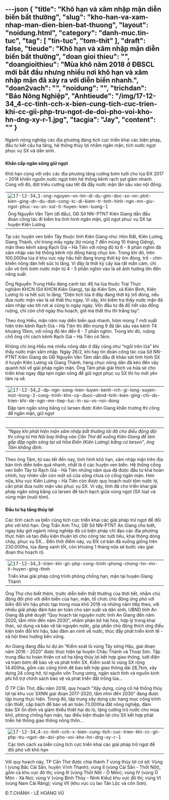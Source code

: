 ---json
{
    "title": "Khô hạn và xâm nhập mặn diễn biến bất thường",
    "slug": "kho-han-va-xam-nhap-man-dien-bien-bat-thuong",
    "layout": "noidung.html",
    "category": "danh-muc.tin-tuc",
    "tag": [
        "tin-tuc",
        "tom-thit"
    ],
    "draft": false,
    "tieude": "Khô hạn và xâm nhập mặn diễn biến bất thường",
    "doan gioi thieu": "",
    "doangioithieu": "Mùa khô năm 2018 ở ĐBSCL mới bắt đầu nhưng nhiều nơi khô hạn và xâm nhập mặn đã xảy ra với diễn biến nhanh.",
    "doan2vach": "",
    "noidung": "",
    "trichdan": "Báo Nông Nghiệp",
    "Anhtieude": "/img/17-12-34_4-cc-tinh-cch-x-bien-cung-tich-cuc-trien-khi-cc-gii-php-tru-ngot-de-doi-pho-voi-kho-hn-dng-xy-r-1.jpg",
    "tacgia": "Jay",
    "__content__": ""
}
---
<p><span style="font-size:14px">Ng&agrave;nh n&ocirc;ng nghiệp c&aacute;c địa phương đang t&iacute;ch cực triển khai c&aacute;c biện ph&aacute;p, đầu tư kết cấu hạ tầng, hệ thống thủy lợi nhằm ngăn mặn, t&iacute;ch nước ngọt phục vụ&nbsp;SX v&agrave; d&acirc;n sinh. &nbsp;</span></p>

<h3><span style="font-size:14px">Khẩn cấp ngăn s&ocirc;ng giữ ngọt</span></h3>

<p><span style="font-size:14px">Kh&ocirc; hạn c&ugrave;ng với việc c&aacute;c địa phương tăng cường bơm tưới cho l&uacute;a ĐX 2017 &ndash; 2018 khiến nguồn nước ngọt tr&ecirc;n hệ thống k&ecirc;nh rạch sụt giảm nhanh. C&ugrave;ng với đ&oacute;, đợt triều cường sau tết đ&atilde; đẩy nước mặn lấn s&acirc;u v&agrave;o nội đồng.</span></p>

<table border="0" cellpadding="0" cellspacing="0" style="width:100%">
	<tbody>
		<tr>
			<td><span style="font-size:14px"><img alt="17-12-34_1-ong-nguyen-vn-tm-di-du-gim-doc-so-nn-ptnt-kien-ging-dn-du-don-cong-tc-di-kiem-tr-tinh-hinh-ngn-mn-giu-ngot-phuc-vu-sn-xut-ti-huyen-kien-luong-1" id="175979" src="http://image.nongnghiep.vn/upload/2018/3/1/17-12-34_1-ong-nguyen-vn-tm-di-du-gim-doc-so-nn-ptnt-kien-ging-dn-du-don-cong-tc-di-kiem-tr-tinh-hinh-ngn-mn-giu-ngot-phuc-vu-sn-xut-ti-huyen-kien-luong-1.jpg" title="17-12-34_1-ong-nguyen-vn-tm-di-du-gim-doc-so-nn-ptnt-kien-ging-dn-du-don-cong-tc-di-kiem-tr-tinh-hinh-ngn-mn-giu-ngot-phuc-vu-sn-xut-ti-huyen-kien-luong-1" /></span></td>
		</tr>
		<tr>
			<td><span style="font-size:14px">&Ocirc;ng Nguyễn Văn T&acirc;m (đi đầu),&nbsp;GĐ&nbsp;Sở NN-PTNT Ki&ecirc;n Giang dẫn đầu đo&agrave;n c&ocirc;ng t&aacute;c đi kiểm tra t&igrave;nh h&igrave;nh ngăn mặn, giữ ngọt phục vụ&nbsp;SX tại huyện Ki&ecirc;n Lương</span></td>
		</tr>
	</tbody>
</table>

<p><span style="font-size:14px">Tại c&aacute;c huyện ven biển T&acirc;y thuộc tỉnh Ki&ecirc;n Giang như: H&ograve;n Đất, Ki&ecirc;n Lương, Giang Th&agrave;nh, chỉ trong mấy ng&agrave;y (từ m&ugrave;ng 7 đến m&ugrave;ng 10 th&aacute;ng Gi&ecirc;ng), mặn theo k&ecirc;nh x&aacute;ng Rạch Gi&aacute; &ndash; H&agrave; Ti&ecirc;n với nộng độ từ 6 - 8&nbsp;phần ngh&igrave;n&nbsp;đ&atilde; x&acirc;m nhập v&agrave;o hệ thống k&ecirc;nh nội đồng h&agrave;ng chục km. Trong khi đ&oacute;, tr&ecirc;n 100.000ha l&uacute;a ở khu vực n&agrave;y hầu hết đang trong thời kỳ &ocirc;m đ&ograve;ng, trổ - ch&iacute;n khiến n&ocirc;ng d&acirc;n hết sức lo lắng. V&igrave; đ&acirc;y l&agrave; thời kỳ c&acirc;y l&uacute;a rất mẫn cảm, chỉ cần v&ocirc; t&igrave;nh bơm nước mặn từ 4 - 5 phần ngh&igrave;n&nbsp;v&agrave;o l&agrave; sẽ ảnh hưởng lớn đến năng suất.</span></p>

<p><span style="font-size:14px">&Ocirc;ng Nguyễn Trung Hiếu đang canh t&aacute;c 46 ha l&uacute;a thuộc Trại Thực nghiệm&nbsp;KHCN (Sở KHCN Ki&ecirc;n Giang), tại ấp Ki&ecirc;n Sơn, x&atilde; Ki&ecirc;n B&igrave;nh, Ki&ecirc;n Lương tỏ ra hết sức lo lắng: &ldquo;Diện t&iacute;ch l&uacute;a ở đ&acirc;y đang thời kỳ trổ đ&ograve;ng, nếu đưa nước mặn v&agrave;o l&agrave; sẽ thất thu ngay. V&igrave; vậy, khi kiểm tra thấy nước mặn đ&atilde; x&acirc;m nhập v&agrave;o tới nơi ai cũng lo ng&aacute;y ng&aacute;y. Vốn đầu tư đ&atilde; đổ hết v&agrave;o đồng ruộng, chỉ c&ograve;n chờ ng&agrave;y thu hoạch, giờ m&agrave; thất thu th&igrave; trắng tay&rdquo;.</span></p>

<p><span style="font-size:14px">Theo &ocirc;ng Hiếu, mặn năm nay diễn biến qu&aacute; nhanh, h&ocirc;m m&ugrave;ng 7 mới xuất hiện tr&ecirc;n k&ecirc;nh Rạch Gi&aacute; &ndash; H&agrave; Ti&ecirc;n th&igrave; đến m&ugrave;ng 9 đ&atilde; lấn s&acirc;u v&agrave;o k&ecirc;nh T4 khoảng 15km, với nồng độ l&ecirc;n đến 6 - 7 phần ngh&igrave;n. Trong khi đ&oacute;, ruộng chỗ&nbsp;&ocirc;ng chỉ c&aacute;ch k&ecirc;nh Rạch Gi&aacute; &ndash; H&agrave; Ti&ecirc;n c&oacute; 5km.</span></p>

<p><span style="font-size:14px">Kh&ocirc;ng chỉ &ocirc;ng Hiếu m&agrave; nhiều n&ocirc;ng d&acirc;n ở đ&acirc;y cũng như &ldquo;ngồi tr&ecirc;n lửa&rdquo; khi thấy nước mặn x&acirc;m nhập. Ng&agrave;y 26/2, khi hay tin đo&agrave;n c&ocirc;ng t&aacute;c của Sở NN-PTNT Ki&ecirc;n Giang do GĐ Nguyễn Văn T&acirc;m dẫn đầu đi khảo s&aacute;t t&igrave;nh h&igrave;nh&nbsp;SX ở huyện Ki&ecirc;n Lương v&agrave; Giang Th&agrave;nh, h&agrave;ng chục n&ocirc;ng d&acirc;n đ&atilde; k&eacute;o đến v&acirc;y quanh hỏi về giải ph&aacute;p ngăn mặn. &Ocirc;ng T&acirc;m phải giải th&iacute;ch v&agrave; hứa sẽ cho triển khai ngay đập tạm ngăn s&ocirc;ng để giữ ngọt phục vụ&nbsp;SX th&igrave; họ mới y&ecirc;n t&acirc;m ra về.</span></p>

<table border="0" cellpadding="0" cellspacing="0" style="width:100%">
	<tbody>
		<tr>
			<td><span style="font-size:14px"><img alt="17-12-34_2-dp-ngn-song-tren-tuyen-kenh-rch-gi-long-xuyen-mot-trong-2-cong-trinh-khn-cp-duoc-ubnd-tinh-kien-ging-chi-do-trien-khi-de-ngn-mn-tiep-tuc-ln-su-vo-noi-dong" id="175981" src="http://image.nongnghiep.vn/upload/2018/3/1/17-12-34_2-dp-ngn-song-tren-tuyen-kenh-rch-gi-long-xuyen-mot-trong-2-cong-trinh-khn-cp-duoc-ubnd-tinh-kien-ging-chi-do-trien-khi-de-ngn-mn-tiep-tuc-ln-su-vo-noi-dong.jpg" title="17-12-34_2-dp-ngn-song-tren-tuyen-kenh-rch-gi-long-xuyen-mot-trong-2-cong-trinh-khn-cp-duoc-ubnd-tinh-kien-ging-chi-do-trien-khi-de-ngn-mn-tiep-tuc-ln-su-vo-noi-dong" /></span></td>
		</tr>
		<tr>
			<td><span style="font-size:14px">Đập tạm ngăn s&ocirc;ng bằng cừ larsen được Ki&ecirc;n Giang khẩn trương thi c&ocirc;ng để ngăn mặn, giữ ngọt</span></td>
		</tr>
	</tbody>
</table>

<table align="right" cellpadding="10" cellspacing="10">
	<tbody>
		<tr>
			<td><span style="font-size:14px"><em>&ldquo;Ngay khi ph&aacute;t hiện mặn x&acirc;m nhập bất thường t&ocirc;i đ&atilde; cho điều động đội thi c&ocirc;ng từ H&agrave; Nội bay thẳng v&agrave;o Cần Thơ để xuống Ki&ecirc;n Giang để l&agrave;m gấp đập ngăn s&ocirc;ng tại x&atilde; H&ograve;a Điền (Ki&ecirc;n Lương) bằng cừ larsen&rdquo;, &ocirc;ng T&acirc;m khẳng định.</em></span></td>
		</tr>
	</tbody>
</table>

<p><span style="font-size:14px">Theo&nbsp;&ocirc;ng T&acirc;m, từ sau tết đến nay, t&igrave;nh h&igrave;nh kh&ocirc; hạn, x&acirc;m nhập mặn tr&ecirc;n địa b&agrave;n tỉnh diễn biến qu&aacute; nhanh, nhất l&agrave; ở c&aacute;c huyện ven biển. Hệ thống cống ven biển T&acirc;y từ Rạch Gi&aacute;&nbsp;- H&agrave; Ti&ecirc;n những năm qua đ&atilde; được đầu tư kh&aacute; ho&agrave;n chỉnh, tuy nhi&ecirc;n vẫn c&ograve;n một số cửa s&ocirc;ng chưa c&oacute; cống ngăn mặn. Hơn nữa, khu vực Ki&ecirc;n Lương &ndash; H&agrave; Ti&ecirc;n c&ograve;n được quy hoạch nu&ocirc;i t&ocirc;m nước lợ, cần phải đưa nước mặn v&agrave;o phục vụ SX. V&igrave; vậy, tỉnh đ&atilde; cho triển khai giải ph&aacute;p ngăn s&ocirc;ng bằng cừ larsen để t&aacute;ch bạch giữa v&ugrave;ng ngọt (SX l&uacute;a) v&agrave; v&ugrave;ng mặn (nu&ocirc;i t&ocirc;m). &nbsp;</span></p>

<h3><span style="font-size:14px">Đầu tư&nbsp;hạ tầng&nbsp;thủy lợi</span></h3>

<p><span style="font-size:14px">C&aacute;c tỉnh c&aacute;ch xa biển cũng t&iacute;ch cực triển khai c&aacute;c giải ph&aacute;p trữ ngọt để đối ph&oacute; với kh&ocirc; hạn. &Ocirc;ng Trần Anh Thư, GĐ Sở NN-PTNT An Giang cho biết, ngay b&acirc;y giờ ng&agrave;nh n&ocirc;ng nghiệp đ&atilde; c&oacute; biện ph&aacute;p chỉ đạo c&aacute;c địa phương thực hiện v&agrave;&nbsp;tạo điều kiện thuận lợi cho c&ocirc;ng t&aacute;c tưới ti&ecirc;u, khai th&ocirc;ng d&ograve;ng chảy, phục vụ SX... Đến thời điểm n&agrave;y, vụ ĐX cơ bản đ&atilde; xuống giống tr&ecirc;n 230.000ha, l&uacute;a đang xanh tốt, c&ograve;n khoảng 1 th&aacute;ng nữa sẽ bước v&agrave;o giai đoạn thu hoạch rộ.</span></p>

<table border="0" cellpadding="0" cellspacing="0" style="width:100%">
	<tbody>
		<tr>
			<td><span style="font-size:14px"><img alt="17-12-34_3-trien-khi-gii-php-cong-trinh-phong-chong-hn-mn-ti-huyen-ging-thnh" id="175982" src="http://image.nongnghiep.vn/upload/2018/3/1/17-12-34_3-trien-khi-gii-php-cong-trinh-phong-chong-hn-mn-ti-huyen-ging-thnh.jpg" title="17-12-34_3-trien-khi-gii-php-cong-trinh-phong-chong-hn-mn-ti-huyen-ging-thnh" /></span></td>
		</tr>
		<tr>
			<td><span style="font-size:14px">Triển khai giải ph&aacute;p c&ocirc;ng tr&igrave;nh ph&ograve;ng chống hạn, mặn tại huyện Giang Th&agrave;nh</span></td>
		</tr>
	</tbody>
</table>

<p><span style="font-size:14px">&Ocirc;ng Thư cho biết th&ecirc;m, trước diễn biến thất thường của thời tiết, nhằm chủ động đối ph&oacute; với diễn biến của hạn, mặn, tổ chức chủ động ứng ph&oacute; với biến đổi kh&iacute; hậu phức tạp trong m&ugrave;a kh&ocirc; 2018 v&agrave; những năm tiếp theo, với nhiều giải ph&aacute;p đảm bảo an to&agrave;n cho sản xuất v&agrave; d&acirc;n sinh, UBND tỉnh An Giang đ&atilde; ph&ecirc; duyệt &ldquo;Quy hoạch t&agrave;i nguy&ecirc;n nước tỉnh An Giang đến năm 2020, tầm nh&igrave;n đến năm 2030&rdquo;, nhằm ph&acirc;n bổ h&agrave;i h&ograve;a, hợp l&yacute; trong khai th&aacute;c, sử dụng v&agrave; bảo vệ t&agrave;i nguy&ecirc;n nước, g&oacute;p phần chủ động th&iacute;ch ứng điều kiện biến đổi kh&iacute; hậu, bảo đảm an ninh về nước, th&uacute;c đẩy ph&aacute;t triển kinh tế - x&atilde; hội theo hướng bền vững.</span></p>

<p><span style="font-size:14px">An Giang đang đầu tư dự &aacute;n &ldquo;Kiểm so&aacute;t lũ v&ugrave;ng T&acirc;y s&ocirc;ng Hậu, giai đoạn năm 2016 - 2020&rdquo; được thực hiện tại huyện Ch&acirc;u Th&agrave;nh v&agrave; Thoại Sơn. Tập trung đầu tư ho&agrave;n thiện cơ sở hạ tầng thủy lợi kết hợp giao th&ocirc;ng, lưới điện v&agrave; trạm bơm để bảo vệ v&agrave; ph&aacute;t triển SX. Kiểm so&aacute;t lũ v&ugrave;ng&nbsp;SX rộng 14.400ha, gồm c&aacute;c c&ocirc;ng tr&igrave;nh đ&ecirc; bao kết hợp giao th&ocirc;ng d&agrave;i 28,7km, x&acirc;y dựng 24 cống hở, từ nguồn vốn Trung ương, ng&acirc;n s&aacute;ch tỉnh v&agrave; nguồn kinh ph&iacute; hỗ trợ ch&iacute;nh s&aacute;ch bảo vệ v&agrave; ph&aacute;t triển đất trồng l&uacute;a...</span></p>

<p><span style="font-size:14px">Ở TP Cần Thơ, đầu năm 2018, quy hoạch &quot;X&acirc;y dựng, củng cố hệ thống thủy lợi tại khu vực&nbsp;SXNN giai đoạn 2017-2020, tầm nh&igrave;n đến 2030&quot; đang được tập trung thực hiện. Trong đ&oacute;, tập trung x&acirc;y dựng c&aacute;c hạng mục c&ocirc;ng tr&igrave;nh cần thiết, cấp b&aacute;ch để bảo vệ an to&agrave;n 73.000ha&nbsp;đất n&ocirc;ng nghiệp, đảm bảo&nbsp;SX&nbsp;ổn định v&agrave; giảm thiểu thiệt hại do lũ, tăng cường trữ nước cho m&ugrave;a kh&ocirc;, ph&ograve;ng chống hạn mặn, tạo điều kiện thuận lợi cho&nbsp;SX kết hợp ph&aacute;t triển hệ thống giao th&ocirc;ng n&ocirc;ng th&ocirc;n...</span></p>

<table border="0" cellpadding="0" cellspacing="0" style="width:100%">
	<tbody>
		<tr>
			<td><span style="font-size:14px"><img alt="17-12-34_4-cc-tinh-cch-x-bien-cung-tich-cuc-trien-khi-cc-gii-php-tru-ngot-de-doi-pho-voi-kho-hn-dng-xy-r-1" id="175983" src="http://image.nongnghiep.vn/upload/2018/3/1/17-12-34_4-cc-tinh-cch-x-bien-cung-tich-cuc-trien-khi-cc-gii-php-tru-ngot-de-doi-pho-voi-kho-hn-dng-xy-r-1.jpg" title="17-12-34_4-cc-tinh-cch-x-bien-cung-tich-cuc-trien-khi-cc-gii-php-tru-ngot-de-doi-pho-voi-kho-hn-dng-xy-r-1" /></span></td>
		</tr>
		<tr>
			<td><span style="font-size:14px">C&aacute;c tỉnh c&aacute;ch xa biển cũng t&iacute;ch cực triển khai c&aacute;c giải ph&aacute;p trữ ngọt để đối ph&oacute; với kh&ocirc; hạn</span></td>
		</tr>
	</tbody>
</table>

<p><span style="font-size:14px">Với quy hoạch n&agrave;y, TP Cần Thơ được chia th&agrave;nh 7 v&ugrave;ng thủy lợi cơ sở: V&ugrave;ng I (v&ugrave;ng Bắc C&aacute;i Sắn, huyện Vĩnh Thạnh); v&ugrave;ng II (v&ugrave;ng C&aacute;i Sắn - Thốt Nốt), gồm cả khu vực đ&ocirc; thị; v&ugrave;ng III (v&ugrave;ng Thốt Nốt - &Ocirc; M&ocirc;n); v&ugrave;ng IV (v&ugrave;ng &Ocirc; M&ocirc;n - X&agrave; No); v&ugrave;ng V (v&ugrave;ng B&igrave;nh Thủy - Ninh Kiều) khu vực đ&ocirc; thị; v&ugrave;ng VI (v&ugrave;ng Nam C&aacute;i Răng); v&ugrave;ng VII (khu vực c&ugrave; lao T&acirc;n Lộc v&agrave; cồn Sơn).</span></p>

<p><span style="font-size:14px">Đ.T.CH&Aacute;NH - L&Ecirc; HO&Agrave;NG VŨ</span></p>
